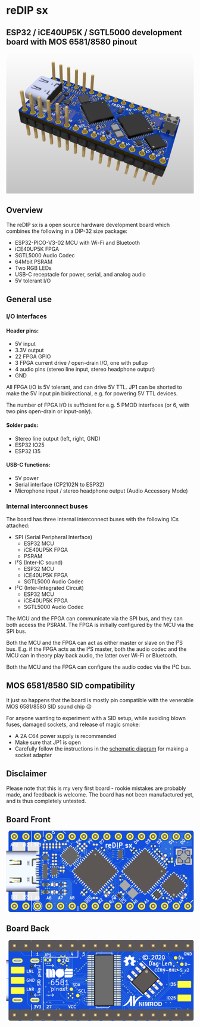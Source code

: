# reDIP sx

## ESP32 / iCE40UP5K / SGTL5000 development board with MOS 6581/8580 pinout
![Board](documentation/reDIP-sx-board.png)

## Overview
The reDIP sx is a open source hardware development board which combines the following in a DIP-32 size package:

* ESP32-PICO-V3-02 MCU with Wi-Fi and Bluetooth
* iCE40UP5K FPGA
* SGTL5000 Audio Codec
* 64Mbit PSRAM
* Two RGB LEDs
* USB-C receptacle for power, serial, and analog audio
* 5V tolerant I/O

## General use

### I/O interfaces

#### Header pins:

* 5V input
* 3.3V output
* 22 FPGA GPIO
* 3 FPGA current drive / open-drain I/O, one with pullup
* 4 audio pins (stereo line input, stereo headphone output)
* GND

All FPGA I/O is 5V tolerant, and can drive 5V TTL. JP1 can be shorted to make the 5V input pin bidirectional, e.g. for powering 5V TTL devices.

The number of FPGA I/O is sufficient for e.g. 5 PMOD interfaces (or 6, with two pins open-drain or input-only).

#### Solder pads:

* Stereo line output (left, right, GND)
* ESP32 IO25
* ESP32 I35

#### USB-C functions:

* 5V power
* Serial interface (CP2102N to ESP32)
* Microphone input / stereo headphone output (Audio Accessory Mode)

### Internal interconnect buses

The board has three internal interconnect buses with the following ICs attached:

* SPI (Serial Peripheral Interface)
  * ESP32 MCU
  * iCE40UP5K FPGA
  * PSRAM
* I²S (Inter-IC sound)
  * ESP32 MCU
  * iCE40UP5K FPGA
  * SGTL5000 Audio Codec
* I²C (Inter-Integrated Circuit)
  * ESP32 MCU
  * iCE40UP5K FPGA
  * SGTL5000 Audio Codec

The MCU and the FPGA can communicate via the SPI bus, and they can both access the PSRAM. The FPGA is initially configured by the MCU via the SPI bus.

Both the MCU and the FPGA can act as either master or slave on the I²S bus. E.g. if the FPGA acts as the I²S master, both the audio codec and the MCU can in theory play back audio, the latter over Wi-Fi or Bluetooth.

Both the MCU and the FPGA can configure the audio codec via the I²C bus.

## MOS 6581/8580 SID compatibility

It just so happens that the board is mostly pin compatible with the venerable MOS 6581/8580 SID sound chip :wink:

For anyone wanting to experiment with a SID setup, while avoiding blown fuses, damaged sockets, and release of magic smoke:

* A 2A C64 power supply is recommended
* Make sure that JP1 is open
* Carefully follow the instructions in the [schematic diagram](documentation/reDIP-sx-sch.pdf) for making a socket adapter

## Disclaimer

Please note that this is my very first board - rookie mistakes are probably made, and feedback is welcome. The board has not been manufactured yet, and is thus completely untested.

## Board Front
![Board Front](documentation/reDIP-sx-board-front.png)

## Board Back
![Board Back](documentation/reDIP-sx-board-back.png)
